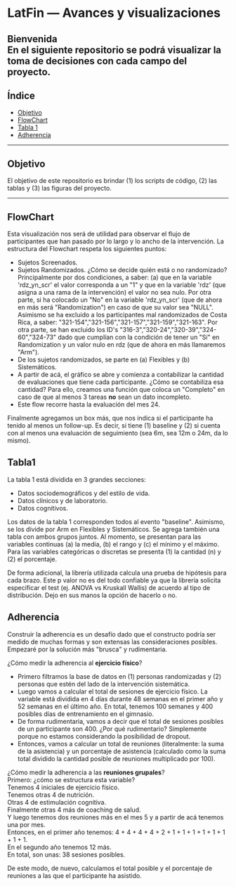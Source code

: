 # LatFin — Avances y visualizaciones

**Bienvenida**  
En el siguiente repositorio se podrá visualizar la toma de decisiones con cada campo del proyecto.
---

## Índice
- [Objetivo](#objetivo)
- [FlowChart](#FlowChart)
- [Tabla 1](#Tabla1)
- [Adherencia](#Adherencia)

---

## Objetivo
El objetivo de este repositorio es brindar (1) los scripts de código, (2) las tablas y (3) las figuras del proyecto.

---

## FlowChart
Esta visualización nos será de utilidad para observar el flujo de participantes que han pasado por lo largo y lo ancho de la intervención. La estructura del Flowchart respeta los siguientes puntos:
- Sujetos Screenados. 
- Sujetos Randomizados. ¿Cómo se decide quién está o no randomizado? Principalmente por dos condiciones, a saber: (a) que en la variable 'rdz_yn_scr' el valor corresponda a un "1" y que en la variable 'rdz' (que asigna a una rama de la intervención) el valor no sea nulo. Por otra parte, si ha colocado un "No" en la variable 'rdz_yn_scr' (que de ahora en más será "Randomization") en caso de que su valor sea "NULL". Asimismo se ha excluido a los participantes mal randomizados de Costa Rica, a saber: "321-154","321-156","321-157","321-159","321-163". Por otra parte, se han excluido los ID's "316-3","320-24","320-39","324-60","324-73" dado que cumplían con la condición de tener un "Sí" en Randomization y un valor nulo en rdz (que de ahora en más llamaremos "Arm"). 
- De los sujetos randomizados, se parte en (a) Flexibles y (b) Sistemáticos. 
- A partir de acá, el gráfico se abre y comienza a contabilizar la cantidad de evaluaciones que tiene cada participante. ¿Cómo se contabiliza esa cantidad? Para ello, creamos una función que coloca un "Completo" en caso de que al menos 3 tareas **no** sean un dato incompleto.
- Este flow recorre hasta la evaluación del mes 24.

Finalmente agregamos un box más, que nos indica si el participante ha tenido al menos un follow-up. Es decir, si tiene (1) baseline y (2) si cuenta con al menos una evaluación de seguimiento (sea 6m, sea 12m o 24m, da lo mismo).


## Tabla1

La tabla 1 está dividida en 3 grandes secciones: 
- Datos sociodemográficos y del estilo de vida.
- Datos clínicos y de laboratorio.
- Datos cognitivos.
  
Los datos de la tabla 1 corresponden todos al evento "baseline". Asimismo, se los divide por Arm en Flexibles y Sistemáticos. Se agrega también una tabla con ambos grupos juntos. 
Al momento, se presentan para las variables continuas (a) la media, (b) el rango y (c) el mínimo y el máximo. Para las variables categóricas o discretas se presenta (1) la cantidad (n) y (2) el porcentaje.  

De forma adicional, la librería utilizada calcula una prueba de hipótesis para cada brazo. Este p valor no es del todo confiable ya que la librería solicita especificar el test (ej. ANOVA vs Kruskall Wallis) de acuerdo al tipo de distribución. Dejo en sus manos la opción de hacerlo o no.


## Adherencia  

Construir la adherencia es un desafío dado que el constructo podría ser medido de muchas formas y son extensas las consideraciones posibles. Empezaré por la solución más "brusca" y rudimentaria.  

¿Cómo medir la adherencia al **ejercicio físico**?  
- Primero filtramos la base de datos en (1) personas randomizadas y (2) personas que estén del lado de la intervención sistemática.
- Luego vamos a calcular el total de sesiones de ejercicio físico. La variable está dividida en 4 días durante 48 semanas en el primer año y 52 semanas en el último año. En total, tenemos 100 semanes y 400 posibles días de entrenamiento en el gimnasio.
- De forma rudimentaria, vamos a decir que el total de sesiones posibles de un participante son 400. ¿Por qué rudimentario? Simplemente porque no estamos considerando la posibilidad de dropout.
- Entonces, vamos a calcular un total de reuniones (literalmente: la suma de la asistencia) y un porcentaje de asistencia (calculado como la suma total dividido la cantidad posible de reuniones multiplicado por 100).

¿Cómo medir la adherencia a las **reuniones grupales**?  
Primero: ¿cómo se estructura esta variable?  
Tenemos 4 iniciales de ejercicio físico.  
Tenemos otras 4 de nutrición.  
Otras 4 de estimulación cognitiva.  
Finalmente otras 4 más de coaching de salud.  
Y luego tenemos dos reuniones más en el mes 5 y a partir de acá tenemos una por mes.  
Entonces, en el primer año tenemos: 4 + 4 + 4 + 4 + 2 + 1 + 1 + 1 + 1 + 1 + 1 + 1 + 1.  
En el segundo año tenemos 12 más.  
En total, son unas: 38 sesiones posibles.  

De este modo, de nuevo, calculamos el total posible y el porcentaje de reuniones a las que el participante ha asistido.

